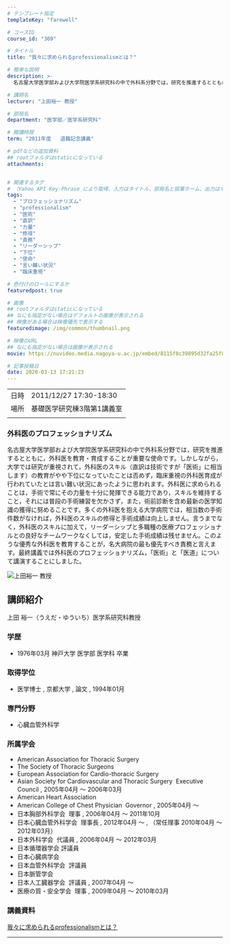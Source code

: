```yaml
---
# テンプレート指定
templateKey: "farewell"

# コースID
course_id: "309"

# タイトル
title: "我々に求められるprofessionalismとは？"

# 簡単な説明
description: >-
  名古屋大学医学部および大学院医学系研究科の中で外科系分野では，研究を推進するとともに，外科医を教育・育成することが重要な使命です。しかしながら，大学では研究が重視されて，外科医のスキル（直訳は技術ですが「医術」に相当します）の教育がやや下位になっていたことは否めず，臨床重視の外科医育成が行われていたとは言い難い状況にあったように思われます。外科医に求められることは，手術で常にその力量を十分に発 ....

# 講師名
lecturer: "上田裕一 教授"

# 部局名
department: "医学部／医学系研究科"

# 開講時限
term: "2011年度	退職記念講義"

# pdfなどの追加資料
## rootフォルダはstaticになっている
attachments:


# 関連するタグ
# （Yahoo API Key-Phrase により取得。入力はタイトル、部局名と授業ホーム、出力はキーフレーズ（tags））
tags:
  - "プロフェッショナリズム"
  - "professionalism"
  - "医術"
  - "直訳"
  - "力量"
  - "修得"
  - "責務"
  - "リーダーシップ"
  - "下位"
  - "使命"
  - "言い難い状況"
  - "臨床重視"

# 色付けのロールにするか
featuredpost: true

# 画像
## rootフォルダはstaticになっている
## なにも指定がない場合はデフォルトの画像が表示される
## 映像がある場合は映像優先で表示する
featuredimage: /img/common/thumbnail.png

# 映像のURL
## なにも指定がない場合は画像が表示される
movie: https://nuvideo.media.nagoya-u.ac.jp/embed/8115f8c39895d32fa25f8d51d4ef7e44f8eefb2a

# 記事投稿日
date: 2020-03-13 17:21:23
---
```


|   |   |
|---|---|
| 日時 | 2011/12/27  17:30-18:30 |
| 場所 | 基礎医学研究棟3階第1講義室 |
|   |   |


### 外科医のプロフェッショナリズム

名古屋大学医学部および大学院医学系研究科の中で外科系分野では，研究を推進するとともに，外科医を教育・育成することが重要な使命です。しかしながら，大学では研究が重視されて，外科医のスキル（直訳は技術ですが「医術」に相当します）の教育がやや下位になっていたことは否めず，臨床重視の外科医育成が行われていたとは言い難い状況にあったように思われます。外科医に求められることは，手術で常にその力量を十分に発揮できる能力であり，スキルを維持すること，それには普段の手術練習を欠かさず，また，術前診断を含め最新の医学知識の獲得に努めることです。多くの外科医を抱える大学病院では，相当数の手術件数がなければ，外科医のスキルの修得と手術成績は向上しません。言うまでなく，外科医のスキルに加えて，リーダーシップと多職種の医療プロフェッショナルとの良好なチームワークなくしては，安定した手術成績は残せません。このような優秀な外科医を教育することが，名大病院の最も優先すべき責務と言えます。最終講義では外科医のプロフェッショナリズム，「医術」と「医道」について講演することにしました。


![上田裕一 教授](https://ocw.nagoya-u.jp/files/309/s_H23_ueda_facephoto.jpg) 

## 講師紹介

上田 裕一（うえだ・ゆういち）医学系研究科教授

### 学歴

* 1976年03月 神戸大学 医学部 医学科 卒業

### 取得学位

* 医学博士 , 京都大学 , 論文 , 1994年01月

### 専門分野

* 心臓血管外科学

### 所属学会

* American Association for Thoracic Surgery
* The Society of Thoracic Surgeons
* European Association for Cardio-thoracic Surgery
* Asian Society for Cardiovascular and Thoracic Surgery  Executive Council , 2005年04月 〜 2006年03月
* American Heart Association
* American College of Chest Physician  Governor , 2005年04月 〜
* 日本胸部外科学会  理事 , 2006年04月 〜 2011年10月
* 日本心臓血管外科学会  理事長 , 2012年04月 〜 , （常任理事 2010年04月 〜 2012年03月）
* 日本外科学会  代議員 , 2006年04月 〜 2012年03月
* 日本循環器学会 評議員
* 日本心臓病学会
* 日本血管外科学会  評議員
* 日本脈管学会
* 日本人工臓器学会  評議員 , 2007年04月 〜
* 医療の質・安全学会  理事 , 2009年04月 〜 2010年03月



### 講義資料

[我々に求められるprofessionalismとは？](https://ocw.nagoya-u.jp/files/309/ueda_lastLecture_v2-1.pdf) 



-----